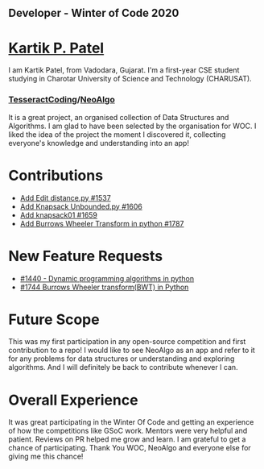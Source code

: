 ## Developer - Winter of Code 2020

# [Kartik P. Patel](https://github.com/kartikp36)

I am Kartik Patel, from Vadodara, Gujarat. I'm a first-year CSE student studying in Charotar University of Science and Technology (CHARUSAT).

### [TesseractCoding](https://github.com/TesseractCoding)/**[NeoAlgo](https://github.com/TesseractCoding/NeoAlgo)**

It is a great project, an organised collection of Data Structures and Algorithms. I am glad to have been selected by the organisation for WOC. I liked the idea of the project the moment I discovered it, collecting everyone's knowledge and understanding into an app!

# Contributions

- [Add Edit distance.py #1537](https://github.com/TesseractCoding/NeoAlgo/pull/1537)
- [Add Knapsack Unbounded.py #1606](https://github.com/TesseractCoding/NeoAlgo/pull/1606)
- [Add knapsack01 #1659](https://github.com/TesseractCoding/NeoAlgo/pull/1659)
- [Add Burrows Wheeler Transform in python #1787](https://github.com/TesseractCoding/NeoAlgo/pull/1787)

# New Feature Requests

- [#1440 - Dynamic programming algorithms in python ](https://github.com/TesseractCoding/NeoAlgo/issues/1440)
- [#1744 Burrows Wheeler transform(BWT) in Python ](https://github.com/TesseractCoding/NeoAlgo/issues/1744)

# Future Scope

This was my first participation in any open-source competition and first contribution to a repo! I would like to see NeoAlgo as an app and refer to it for any problems for data structures or understanding and exploring algorithms. And I will definitely be back to contribute whenever I can.

# Overall Experience

It was great participating in the Winter Of Code and getting an experience of how the competitions like GSoC work. Mentors were very helpful and patient. Reviews on PR helped me grow and learn. I am grateful to get a chance of participating. Thank You WOC, NeoAlgo and everyone else for giving me this chance!
